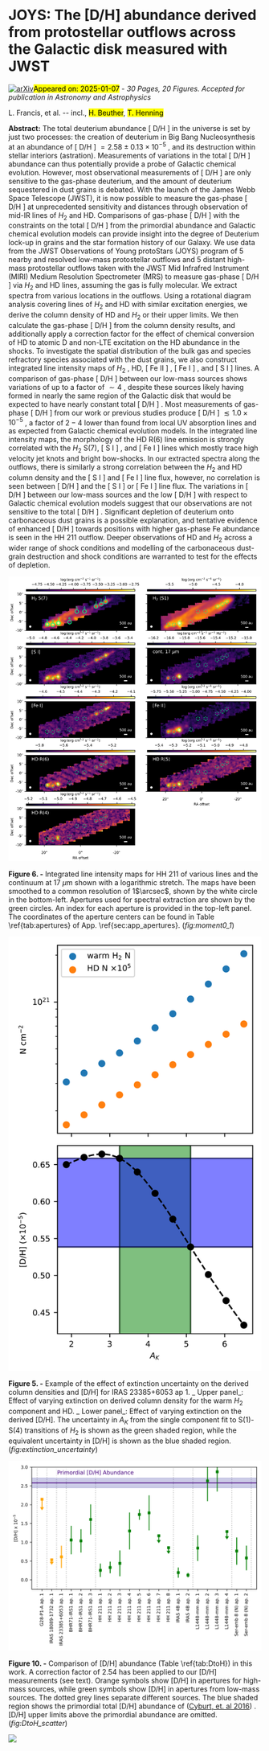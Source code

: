 <div class="macros" style="visibility:hidden;">
$\newcommand{\ensuremath}{}$
$\newcommand{\xspace}{}$
$\newcommand{\object}[1]{\texttt{#1}}$
$\newcommand{\farcs}{{.}''}$
$\newcommand{\farcm}{{.}'}$
$\newcommand{\arcsec}{''}$
$\newcommand{\arcmin}{'}$
$\newcommand{\ion}[2]{#1#2}$
$\newcommand{\textsc}[1]{\textrm{#1}}$
$\newcommand{\hl}[1]{\textrm{#1}}$
$\newcommand{\footnote}[1]{}$
$\newcommand{\lf}$
$\newcommand{\rgc}{R_\mathrm{GC}}$</div>



<div id="title">

# JOYS: The [D/H] abundance derived from protostellar outflows across the Galactic disk measured with JWST

</div>
<div id="comments">

[![arXiv](https://img.shields.io/badge/arXiv-2501.02085-b31b1b.svg)](https://arxiv.org/abs/2501.02085)<mark>Appeared on: 2025-01-07</mark> -  _30 Pages, 20 Figures. Accepted for publication in Astronomy and Astrophysics_

</div>
<div id="authors">

L. Francis, et al. -- incl., <mark>H. Beuther</mark>, <mark>T. Henning</mark>

</div>
<div id="abstract">

**Abstract:** The total deuterium abundance [ D/H ] in the universe is set by just two processes: the creation of deuterium in Big Bang Nucleosynthesis at an abundance of [ D/H ] $=2.58\pm0.13\times10^{-5}$ , and its destruction within stellar interiors (astration). Measurements of variations in the total [ D/H ] abundance can thus potentially provide a probe of Galactic chemical evolution. However, most observational measurements of [ D/H ] are only sensitive to the gas-phase deuterium, and the amount of deuterium sequestered in dust grains is debated. With the launch of the James Webb Space Telescope (JWST), it is now possible to measure the gas-phase [ D/H ] at unprecedented sensitivity and distances through observation of mid-IR lines of $H_2$ and HD. Comparisons of gas-phase [ D/H ] with the constraints on the total [ D/H ] from the primordial abundance and Galactic chemical evolution models can provide insight into the degree of Deuterium lock-up in grains and the star formation history of our Galaxy. We use data from the JWST Observations of Young protoStars (JOYS) program of 5 nearby and resolved low-mass protostellar outflows and 5 distant high-mass protostellar outflows taken with the JWST Mid Infrafred Instrument (MIRI) Medium Resolution Spectrometer (MRS) to measure gas-phase [ D/H ] via $H_2$ and HD lines, assuming the gas is fully molecular. We extract spectra from various locations in the outflows. Using a rotational diagram analysis covering lines of $H_2$ and HD with similar excitation energies, we derive the column density of HD and $H_2$ or their upper limits. We then calculate the gas-phase [ D/H ] from the column density results, and additionally apply a correction factor for the effect of chemical conversion of HD to atomic D and non-LTE excitation on the HD abundance in the shocks. To investigate the spatial distribution of the bulk gas and species refractory species associated with the dust grains, we also construct integrated line intensity maps of $H_2$ , HD, [ Fe II ] , [ Fe I ] , and [ S I ] lines. A comparison of gas-phase [ D/H ] between our low-mass sources shows variations of up to a factor of $\sim4$ , despite these sources likely having formed in nearly the same region of the Galactic disk that would be expected to have nearly constant total [ D/H ] . Most measurements of gas-phase [ D/H ] from our work or previous studies produce [ D/H ] $\lesssim 1.0\times10^{-5}$ , a factor of $2-4$ lower than found from local UV absorption lines and as expected from Galactic chemical evolution models. In the integrated line intensity maps, the morphology of the HD R(6) line emission is strongly correlated with the $H_2$ S(7), [ S I ] , and [ Fe I ] lines which mostly trace high velocity jet knots and bright bow-shocks. In our extracted spectra along the outflows, there is similarly a strong correlation between the $H_2$ and HD column density and the [ S I ] and [ Fe I ] line flux, however, no correlation is seen between [ D/H ] and the [ S I ] or [ Fe I ] line flux. The variations in [ D/H ] between our low-mass sources and the low [ D/H ] with respect to Galactic chemical evolution models suggest that our observations are not sensitive to the total [ D/H ] . Significant depletion of deuterium onto carbonaceous dust grains is a possible explanation, and tentative evidence of enhanced [ D/H ] towards positions with higher gas-phase Fe abundance is seen in the HH 211 outflow. Deeper observations of HD and $H_2$ across a wider range of shock conditions and modelling of the carbonaceous dust-grain destruction and shock conditions are warranted to test for the effects of depletion.

</div>

<div id="div_fig1">

<img src="tmp_2501.02085/./HH211_moment0.png" alt="Fig6" width="100%"/>

**Figure 6. -** Integrated line intensity maps for HH 211  of various lines and the continuum at 17 $\mu$m shown with a logarithmic stretch. The maps have been smoothed to a common resolution of 1$\arcsec$, shown by the white circle in the bottom-left. Apertures used for spectral extraction are shown by the green circles. An index for each aperture is provided in the top-left panel. The coordinates of the aperture centers can be found in Table \ref{tab:apertures} of App. \ref{sec:app_apertures}. (*fig:moment0_1*)

</div>
<div id="div_fig2">

<img src="tmp_2501.02085/./IRAS23385_SourceN_extinction_uncertainty.png" alt="Fig5" width="100%"/>

**Figure 5. -** Example of the effect of extinction uncertainty on the derived column densities and [D/H] for IRAS 23385+6053 ap 1. _ Upper panel_: Effect of varying extinction on derived column density for the warm $H_2$ component and HD. _ Lower panel_: Effect of varying extinction on the derived $\mathrm{[D/H]}$. The uncertainty in $A_K$ from the single component fit to S(1)-S(4) transitions of $H_2$ is shown as the green shaded region, while the equivalent uncertainty in $\mathrm{[D/H]}$ is shown as the blue shaded region. (*fig:extinction_uncertainty*)

</div>
<div id="div_fig3">

<img src="tmp_2501.02085/./DtoH_scatter_twoclumn.png" alt="Fig10" width="100%"/>

**Figure 10. -** Comparison of [D/H] abundance (Table \ref{tab:DtoH}) in this work. A correction factor of 2.54 has been applied to our [D/H] measurements (see text). Orange symbols show [D/H] in apertures for high-mass sources, while green symbols show [D/H] in apertures from low-mass sources. The dotted grey lines separate different sources. The blue shaded region shows the primordial total [D/H] abundance of  ([Cyburt, et. al 2016]()) . [D/H] upper limits above the primordial abundance are omitted. (*fig:DtoH_scatter*)

</div><div id="qrcode"><img src=https://api.qrserver.com/v1/create-qr-code/?size=100x100&data="https://arxiv.org/abs/2501.02085"></div>